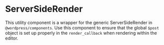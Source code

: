# ServerSideRender

This utility component is a wrapper for the generic ServerSideRender in `@wordpress/components`. Use this component to ensure that the global `$post` object is set up properly in the `render_callback` when rendering within the editor.
